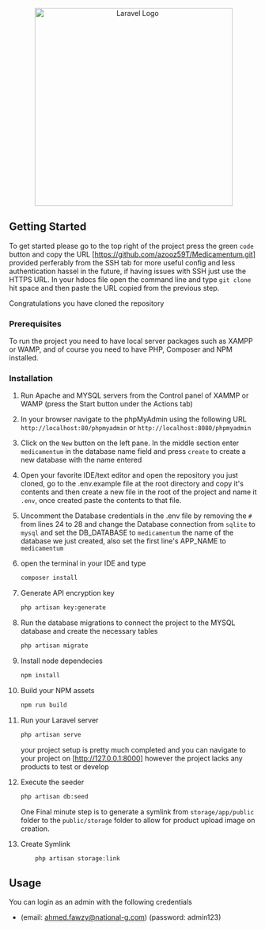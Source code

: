 <p align="center"><a href="https://www.national-g.com/ar" target="_blank"><img src="https://www.national-g.com/storage/images/settings/FGQhjV9XFw7U5Tdhiq0NtTGxvpchVoLciZELFqRo.png" width="400" alt="Laravel Logo"></a></p>

<!-- GETTING STARTED -->
## Getting Started

To get started please go to the top right of the project press the green `code` button and copy the URL [https://github.com/azooz59T/Medicamentum.git] provided perferably from the SSH tab for more useful config and less authentication hassel in the future, if having issues with SSH just use the HTTPS URL. In your hdocs file open the command line and type `git clone` hit space and then paste the URL copied from the previous step.

Congratulations you have cloned the repository 

### Prerequisites

To run the project you need to have local server packages such as XAMPP or WAMP, and of course you need to have PHP, Composer and NPM installed. 

### Installation


1. Run Apache and MYSQL servers from the Control panel of XAMMP or WAMP (press the Start button under the Actions tab)

2. In your browser navigate to the phpMyAdmin using the following URL `http://localhost:80/phpmyadmin` or `http://localhost:8080/phpmyadmin`

3. Click on the `New` button on the left pane. In the middle section enter `medicamentum` in the database name field and press `create` to create a new database with the name entered

4. Open your favorite IDE/text editor and open the repository you just cloned, go to the .env.example file at the root directory and copy it's contents and then create a new file in the root of the project and name it `.env`, once created paste the contents to that file.

5. Uncomment the Database credentials in the .env file by removing the `#` from lines 24 to 28 and change the Database connection from  `sqlite` to `mysql` and set the DB_DATABASE to `medicamentum` the name of the database we just created, also set the first line's APP_NAME to `medicamentum`

6. open the terminal in your IDE and type
    ```sh
    composer install 
    ```

7. Generate API encryption key
    ```sh
    php artisan key:generate 
    ```

8. Run the database migrations to connect the project to the MYSQL database and create the necessary tables 
    ```sh
    php artisan migrate 
    ```

9. Install node dependecies  
    ```sh
    npm install 
    ```
10. Build your NPM assets  
    ```sh
    npm run build 
    ``` 
11. Run your Laravel server  
    ```sh
    php artisan serve 
    ```
    your project setup is pretty much completed and you can navigate to your project on [http://127.0.0.1:8000] however the project lacks any products to test or develop

12. Execute the seeder
    ```sh
    php artisan db:seed
    ```
    One Final minute step is to generate a symlink from `storage/app/public` folder to the `public/storage` folder to allow for product upload image on creation.    

13. Create Symlink
    ```sh
        php artisan storage:link
    ```


<!-- USAGE EXAMPLES -->
## Usage

You can login as an admin with the following credentials 
- (email: ahmed.fawzy@national-g.com)
(password: admin123)

